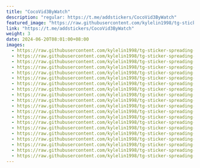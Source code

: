 ```yaml
---
title: "CocoVid3ByWatch"
description: "regular: https://t.me/addstickers/CocoVid3ByWatch"
featured_image: "https://raw.githubusercontent.com/kylelin1998/tg-sticker-spreading-worldwide-images/main/img/e810f8d5-e3de-40c9-9bda-088d2d859359.jpg"
link: "https://t.me/addstickers/CocoVid3ByWatch"
weight: 3
date: 2024-06-20T08:01:00+08:00
images:
  - https://raw.githubusercontent.com/kylelin1998/tg-sticker-spreading-worldwide-images/main/img/e810f8d5-e3de-40c9-9bda-088d2d859359.jpg
  - https://raw.githubusercontent.com/kylelin1998/tg-sticker-spreading-worldwide-images/main/img/5084386d-3ee6-48f5-b080-dc525226e3d5.jpg
  - https://raw.githubusercontent.com/kylelin1998/tg-sticker-spreading-worldwide-images/main/img/220e338c-0529-427f-b7ec-32d75267e1eb.jpg
  - https://raw.githubusercontent.com/kylelin1998/tg-sticker-spreading-worldwide-images/main/img/7d98e2ca-6d1e-41fa-aa72-7128c901ecd5.jpg
  - https://raw.githubusercontent.com/kylelin1998/tg-sticker-spreading-worldwide-images/main/img/37cdb789-0ffe-4984-9fd9-1dc3c4c8bd44.jpg
  - https://raw.githubusercontent.com/kylelin1998/tg-sticker-spreading-worldwide-images/main/img/4e42d7fa-68d9-46b0-aa01-8b5d47d800ad.jpg
  - https://raw.githubusercontent.com/kylelin1998/tg-sticker-spreading-worldwide-images/main/img/453a50f6-a6ca-41cb-9697-6e9c8f151f36.jpg
  - https://raw.githubusercontent.com/kylelin1998/tg-sticker-spreading-worldwide-images/main/img/24a5e993-a574-452e-ab6c-f9039bb68451.jpg
  - https://raw.githubusercontent.com/kylelin1998/tg-sticker-spreading-worldwide-images/main/img/9321e39b-798a-4d9a-9f40-b4b45058aec2.jpg
  - https://raw.githubusercontent.com/kylelin1998/tg-sticker-spreading-worldwide-images/main/img/6192a446-1033-47de-8cab-103234977cda.jpg
  - https://raw.githubusercontent.com/kylelin1998/tg-sticker-spreading-worldwide-images/main/img/7cb91e02-2ab5-4201-b204-2754b020ad58.jpg
  - https://raw.githubusercontent.com/kylelin1998/tg-sticker-spreading-worldwide-images/main/img/82a72c2a-0e90-4580-b4df-a95c5f806623.jpg
  - https://raw.githubusercontent.com/kylelin1998/tg-sticker-spreading-worldwide-images/main/img/7f92a830-da25-4cbb-ab63-c882340ca3fb.jpg
  - https://raw.githubusercontent.com/kylelin1998/tg-sticker-spreading-worldwide-images/main/img/5a9f5dbb-dea5-4b23-98bf-087e8e8c6270.jpg
  - https://raw.githubusercontent.com/kylelin1998/tg-sticker-spreading-worldwide-images/main/img/0c1abeb2-4cdc-4d29-b113-afd77671f675.jpg
  - https://raw.githubusercontent.com/kylelin1998/tg-sticker-spreading-worldwide-images/main/img/12923ed4-31cd-454d-a16f-4debcb618d30.jpg
  - https://raw.githubusercontent.com/kylelin1998/tg-sticker-spreading-worldwide-images/main/img/9e8c4c68-8e03-41db-b5db-afa068b96749.jpg
  - https://raw.githubusercontent.com/kylelin1998/tg-sticker-spreading-worldwide-images/main/img/4a4dbc6f-e412-47dc-94a5-837920ebf393.jpg
  - https://raw.githubusercontent.com/kylelin1998/tg-sticker-spreading-worldwide-images/main/img/d91792c1-afa9-4e70-8a36-4426187d4f7b.jpg
  - https://raw.githubusercontent.com/kylelin1998/tg-sticker-spreading-worldwide-images/main/img/1e5306be-e36e-444a-888a-abf94c6f8ab6.jpg
---
```

